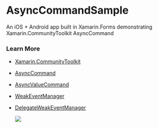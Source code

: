 # AsyncCommandSample
An iOS + Android app built in Xamarin.Forms demonstrating Xamarin.CommunityToolkit AsyncCommand

### Learn More
- [Xamarin.CommunityToolkit](https://docs.microsoft.com/xamarin/community-toolkit/?WT.mc_id=mobile-15661-bramin)
- [AsyncCommand](https://docs.microsoft.com/xamarin/community-toolkit/objectmodel/asynccommand?WT.mc_id=mobile-15661-bramin)
- [AsyncValueCommand](https://docs.microsoft.com/xamarin/community-toolkit/objectmodel/asyncvaluecommand?WT.mc_id=mobile-15661-bramin)
- [WeakEventManager<T>](https://docs.microsoft.com/xamarin/community-toolkit/helpers/weakeventmanagert?WT.mc_id=mobile-15661-bramin)
- [DelegateWeakEventManager](https://docs.microsoft.com/en-us/xamarin/community-toolkit/helpers/delegateweakeventmanager?WT.mc_id=mobile-15661-bramin)
  
  [![](https://user-images.githubusercontent.com/13558917/120941792-91b9ae00-c6d9-11eb-97d6-7c173aaec858.png)](https://channel9.msdn.com/Shows/XamarinShow/Xamarin-Community-Toolkit-Awesome-AsyncCommand--AsyncValueCommand?WT.mc_id=mobile-15661-bramin)
